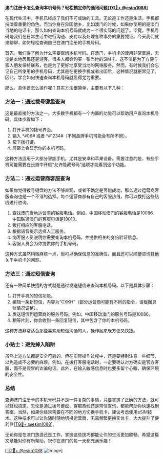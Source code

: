 **澳门注册卡怎么查询本机号码？轻松搞定你的通讯问题[[TG💪+ @esim1088](https://t.me/s/esim1088)]**

在现代生活中，手机已经成了我们不可或缺的工具。无论是工作还是生活，手机都扮演着重要的角色。而当你身在异国他乡，比如澳门的时候，如果你使用的是澳门当地的电话卡，那么如何查询本机号码就成为一个很实际的问题了。毕竟，手机号码是我们在日常生活中进行沟通、支付以及处理各种事务的重要凭证。今天我们就来聊聊，如何轻松查询自己在澳门注册的手机号码。

首先，我们得了解为什么需要查询本机号码。在澳门，手机卡的使用非常普遍，无论是本地居民还是游客，很多人都会购买一张当地的SIM卡。这不仅是为了方便与家人朋友保持联系，也是为了更好地享受当地的网络服务。然而，有时候我们会忘记自己所使用的手机号码，尤其是在更换手机或者出国后，这种情况就更常见了。因此，学会如何快速查询本机号码就显得尤为重要。

那么，具体该怎么操作呢？其实方法很简单，主要有以下几种：

### 方法一：通过拨号键盘查询

这是最直接的方法之一。大多数手机都有一个内置的功能可以帮助用户查询本机号码。具体步骤如下：

1. 打开手机的拨号界面。
2. 输入 *#06# 或者 *#1234#（不同品牌手机可能会有所不同）。
3. 按下拨打键。
4. 屏幕上会显示你的本机号码。

这种方法适用于大部分智能手机，尤其是安卓和苹果设备。需要注意的是，有些手机可能需要在设置中开启“允许隐藏号码”选项才能看到这个功能。

### 方法二：通过运营商客服查询

如果你觉得拨号键盘的方法不够直观，或者不确定是否能成功，那么通过运营商客服查询也是一个不错的选择。每个运营商都有自己的客服热线，你可以拨打这些热线进行咨询。

1. 查找澳门当地运营商的客服电话。例如，中国移动澳门的客服电话是10086，中国联通澳门的客服电话是10010。
2. 拨打相应的客服电话。
3. 根据语音提示选择人工服务。
4. 向客服人员说明你需要查询本机号码，并提供相关的身份验证信息。
5. 客服人员会为你提供你的手机号码。

这种方式虽然稍微麻烦一点，但可以确保信息的准确性，而且还可以顺便咨询其他关于手机卡的问题。

### 方法三：通过短信查询

还有一种简单快捷的方式就是通过发送短信来查询本机号码。以下是具体步骤：

1. 打开手机的短信功能。
2. 编辑一条新短信，内容为“CXKH”（部分运营商可能有不同的指令，请根据具体情况调整）。
3. 发送短信到运营商的服务号码。例如，中国移动澳门的服务号码是10086。
4. 稍等片刻，你会收到一条回复短信，其中包含了你的本机号码。

这种方法非常适合那些喜欢用短信沟通的人，操作起来既方便又快捷。

### 小贴士：避免掉入陷阱

虽然上述方法都是安全可靠的，但在实际操作过程中，还是要特别注意一些细节，以免造成不必要的麻烦。例如，在拨打客服电话时，一定要确认对方确实是官方客服，而不是假冒的诈骗电话。此外，在输入敏感信息时也要多留个心眼，确保环境的安全性。

### 总结

查询澳门注册卡的本机号码并不是一件复杂的事情，只要掌握了正确的方法，就可以轻松搞定。无论是通过拨号键盘、客服热线还是短信查询，都能帮助你快速找到答案。当然，如果你经常需要在不同的地方切换手机卡，建议考虑使用eSIM技术。这种技术可以让你随时随地切换运营商，无需频繁更换实体卡，大大提升了便利性[[TG💪+ @esim1088](https://t.me/s/esim1088)]。

无论你是在澳门旅游还是工作，掌握这些技巧都能让你的生活更加顺畅。希望这篇文章能对你有所帮助，祝你在澳门的每一天都充满乐趣！

[[TG💪+ @esim1088](https://t.me/s/esim1088) ![Image](https://i.postimg.cc/4NQfJmqS/Snipaste-2025-05-13-00-14-12.png)]